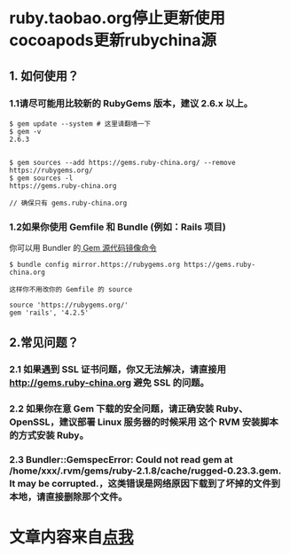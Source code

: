 
# ruby.taobao.org停止更新使用cocoapods更新rubychina源 

## 1. 如何使用？

### 1.1请尽可能用比较新的 RubyGems 版本，建议 2.6.x 以上。

```
$ gem update --system # 这里请翻墙一下
$ gem -v
2.6.3


$ gem sources --add https://gems.ruby-china.org/ --remove https://rubygems.org/
$ gem sources -l
https://gems.ruby-china.org

// 确保只有 gems.ruby-china.org

```
### 1.2如果你使用 Gemfile 和 Bundle (例如：Rails 项目)

  你可以用 Bundler 的[ Gem 源代码镜像命令](http://bundler.io/v1.5/bundle_config.html#gem-source-mirrors)

```
$ bundle config mirror.https://rubygems.org https://gems.ruby-china.org

这样你不用改你的 Gemfile 的 source

source 'https://rubygems.org/'
gem 'rails', '4.2.5'

```

## 2.常见问题？
### 2.1 如果遇到 SSL 证书问题，你又无法解决，请直接用 http://gems.ruby-china.org 避免 SSL 的问题。
### 2.2 如果你在意 Gem 下载的安全问题，请正确安装 Ruby、OpenSSL，建议部署 Linux 服务器的时候采用 这个 RVM 安装脚本 的方式安装 Ruby。
### 2.3 Bundler::GemspecError: Could not read gem at /home/xxx/.rvm/gems/ruby-2.1.8/cache/rugged-0.23.3.gem. It may be corrupted.，这类错误是网络原因下载到了坏掉的文件到本地，请直接删除那个文件。



# 文章内容来自[点我](https://gems.ruby-china.org)